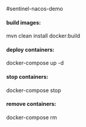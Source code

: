 #sentinel-nacos-demo

#### build images:
mvn clean install docker:build

#### deploy containers:
docker-compose up -d

#### stop containers:
docker-compose stop

#### remove containers:
docker-compose rm